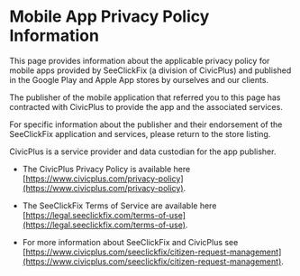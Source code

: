 # Mobile App Privacy Policy Information

This page provides information about the applicable privacy policy
for mobile apps provided by SeeClickFix (a division of CivicPlus)
and published in the Google Play and Apple App stores by ourselves
and our clients.

The publisher of the mobile application that referred you to this
page has contracted with CivicPlus to provide the app and the
associated services.

For specific information about the publisher and their endorsement
of the SeeClickFix application and services, please return to the
store listing.

CivicPlus is a service provider and data custodian for the app publisher.

* The CivicPlus Privacy Policy is available here
[https://www.civicplus.com/privacy-policy](https://www.civicplus.com/privacy-policy).

* The SeeClickFix Terms of Service are available here
[https://legal.seeclickfix.com/terms-of-use](https://legal.seeclickfix.com/terms-of-use).

* For more information about SeeClickFix and CivicPlus see
[https://www.civicplus.com/seeclickfix/citizen-request-management](https://www.civicplus.com/seeclickfix/citizen-request-management).
